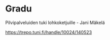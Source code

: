 # Gradu
Pilvipalveluiden tuki lohkoketjuille - Jani Mäkelä

https://trepo.tuni.fi/handle/10024/140523
